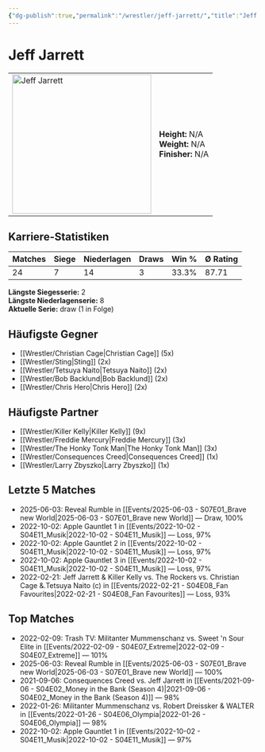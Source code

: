 ```yaml
---
{"dg-publish":true,"permalink":"/wrestler/jeff-jarrett/","title":"Jeff Jarrett","tags":["wrestler"],"noteIcon":""}
---
```



# Jeff Jarrett

<table>
        <tr>
        <td><img src="https://github.com/CptSpaulding1980/choke-slam-wrestling/releases/download/images/Jeff_Jarrett.png" width="280" alt="Jeff Jarrett"></td>
        <td>
        <b>Height:</b> N/A<br>
        <b>Weight:</b> N/A<br>
        <b>Finisher:</b> N/A<br>
        </td>
        </tr>
        </table>
        

## Karriere-Statistiken

| Matches | Siege | Niederlagen | Draws | Win % | Ø Rating |
|---------|-------|-------------|-------|-------|-----------|
| 24 | 7 | 14 | 3 | 33.3% | 87.71 |

**Längste Siegesserie:** 2<br>**Längste Niederlagenserie:** 8<br>**Aktuelle Serie:** draw (1 in Folge)


## Häufigste Gegner
- [[Wrestler/Christian Cage\|Christian Cage]] (5x)
- [[Wrestler/Sting\|Sting]] (2x)
- [[Wrestler/Tetsuya Naito\|Tetsuya Naito]] (2x)
- [[Wrestler/Bob Backlund\|Bob Backlund]] (2x)
- [[Wrestler/Chris Hero\|Chris Hero]] (2x)

## Häufigste Partner
- [[Wrestler/Killer Kelly\|Killer Kelly]] (9x)
- [[Wrestler/Freddie Mercury\|Freddie Mercury]] (3x)
- [[Wrestler/The Honky Tonk Man\|The Honky Tonk Man]] (3x)
- [[Wrestler/Consequences Creed\|Consequences Creed]] (1x)
- [[Wrestler/Larry Zbyszko\|Larry Zbyszko]] (1x)

## Letzte 5 Matches
- 2025-06-03: Reveal Rumble in [[Events/2025-06-03 - S07E01_Brave new World\|2025-06-03 - S07E01_Brave new World]] — Draw, 100%
- 2022-10-02: Apple Gauntlet 1 in [[Events/2022-10-02 - S04E11_Musik\|2022-10-02 - S04E11_Musik]] — Loss, 97%
- 2022-10-02: Apple Gauntlet 2 in [[Events/2022-10-02 - S04E11_Musik\|2022-10-02 - S04E11_Musik]] — Loss, 97%
- 2022-10-02: Apple Gauntlet 3 in [[Events/2022-10-02 - S04E11_Musik\|2022-10-02 - S04E11_Musik]] — Loss, 97%
- 2022-02-21: Jeff Jarrett & Killer Kelly vs. The Rockers vs. Christian Cage &.Tetsuya Naito (c) in [[Events/2022-02-21 - S04E08_Fan Favourites\|2022-02-21 - S04E08_Fan Favourites]] — Loss, 93%

## Top Matches
- 2022-02-09: Trash TV: Militanter Mummenschanz vs. Sweet 'n Sour Elite in [[Events/2022-02-09 - S04E07_Extreme\|2022-02-09 - S04E07_Extreme]] — 101%
- 2025-06-03: Reveal Rumble in [[Events/2025-06-03 - S07E01_Brave new World\|2025-06-03 - S07E01_Brave new World]] — 100%
- 2021-09-06: Consequences Creed vs. Jeff Jarrett in [[Events/2021-09-06 - S04E02_Money in the Bank (Season 4)\|2021-09-06 - S04E02_Money in the Bank (Season 4)]] — 98%
- 2022-01-26: Militanter Mummenschanz vs. Robert Dreissker & WALTER in [[Events/2022-01-26 - S04E06_Olympia\|2022-01-26 - S04E06_Olympia]] — 98%
- 2022-10-02: Apple Gauntlet 1 in [[Events/2022-10-02 - S04E11_Musik\|2022-10-02 - S04E11_Musik]] — 97%
